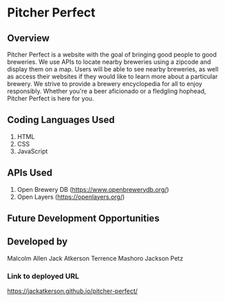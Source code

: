 # Pitcher Perfect

## Overview

Pitcher Perfect is a website with the goal of bringing good people to good breweries. We use APIs to locate nearby breweries using a zipcode and display them on a map. Users will be able to see nearby breweries, as well as access their websites if they would like to learn more about a particular brewery. We strive to provide a brewery encyclopedia for all to enjoy responsibly. Whether you're a beer aficionado or a fledgling hophead, Pitcher Perfect is here for you.

## Coding Languages Used

1. HTML
2. CSS
3. JavaScript

## APIs Used

1. Open Brewery DB (<https://www.openbrewerydb.org/>)
2. Open Layers (<https://openlayers.org/>)

## Future Development Opportunities

## Developed by

Malcolm Allen
Jack Atkerson
Terrence Mashoro
Jackson Petz

### Link to deployed URL

<https://jackatkerson.github.io/pitcher-perfect/>
